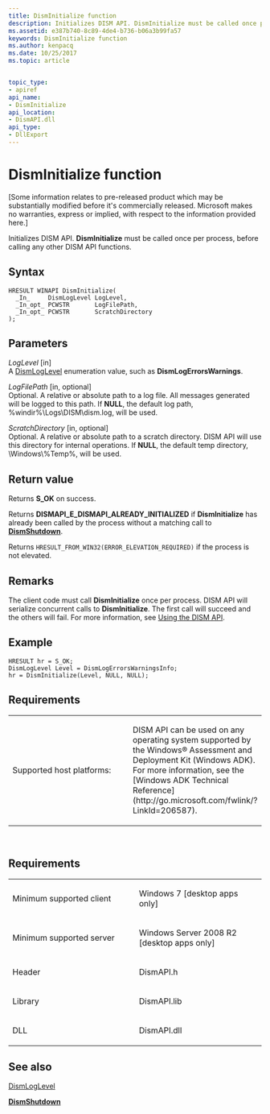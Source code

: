 ```yaml
---
title: DismInitialize function
description: Initializes DISM API. DismInitialize must be called once per process, before calling any other DISM API functions.
ms.assetid: e387b740-8c89-4de4-b736-b06a3b99fa57
keywords: DismInitialize function
ms.author: kenpacq
ms.date: 10/25/2017
ms.topic: article


topic_type: 
- apiref
api_name: 
- DismInitialize
api_location: 
- DismAPI.dll
api_type: 
- DllExport
---
```


# DismInitialize function


\[Some information relates to pre-released product which may be substantially modified before it's commercially released. Microsoft makes no warranties, express or implied, with respect to the information provided here.\]

Initializes DISM API. **DismInitialize** must be called once per process, before calling any other DISM API functions.

Syntax
---

```
HRESULT WINAPI DismInitialize(
  _In_     DismLogLevel LogLevel,
  _In_opt_ PCWSTR       LogFilePath,
  _In_opt_ PCWSTR       ScratchDirectory
);
```

Parameters
-------

*LogLevel* \[in\]  
A [DismLogLevel](dismloglevel-enumeration.md) enumeration value, such as **DismLogErrorsWarnings**.

*LogFilePath* \[in, optional\]  
Optional. A relative or absolute path to a log file. All messages generated will be logged to this path. If **NULL**, the default log path, %windir%\\Logs\\DISM\\dism.log, will be used.

*ScratchDirectory* \[in, optional\]  
Optional. A relative or absolute path to a scratch directory. DISM API will use this directory for internal operations. If **NULL**, the default temp directory, \\Windows\\%Temp%, will be used.

Return value
---------

Returns **S\_OK** on success.

Returns **DISMAPI\_E\_DISMAPI\_ALREADY\_INITIALIZED** if **DismInitialize** has already been called by the process without a matching call to [**DismShutdown**](dismshutdown-function.md).

Returns `HRESULT_FROM_WIN32(ERROR_ELEVATION_REQUIRED)` if the process is not elevated.

## <span id="Remarks"></span><span id="remarks"></span><span id="REMARKS"></span>Remarks


The client code must call **DismInitialize** once per process. DISM API will serialize concurrent calls to **DismInitialize**. The first call will succeed and the others will fail. For more information, see [Using the DISM API](using-the-dism-api.md).

## <span id="Example"></span><span id="example"></span><span id="EXAMPLE"></span>Example


``` syntax
HRESULT hr = S_OK;
DismLogLevel Level = DismLogErrorsWarningsInfo;
hr = DismInitialize(Level, NULL, NULL);
```

## <span id="Requirements"></span><span id="requirements"></span><span id="REQUIREMENTS"></span>Requirements


<table>
<colgroup>
<col width="50%" />
<col width="50%" />
</colgroup>
<tbody>
<tr class="odd">
<td><p>Supported host platforms:</p></td>
<td><p>DISM API can be used on any operating system supported by the Windows® Assessment and Deployment Kit (Windows ADK). For more information, see the [Windows ADK Technical Reference](http://go.microsoft.com/fwlink/?LinkId=206587).</p></td>
</tr>
</tbody>
</table>

 

Requirements
---------

<table>
<colgroup>
<col width="50%" />
<col width="50%" />
</colgroup>
<tbody>
<tr class="odd">
<td><p>Minimum supported client</p></td>
<td><p>Windows 7 [desktop apps only]</p></td>
</tr>
<tr class="even">
<td><p>Minimum supported server</p></td>
<td><p>Windows Server 2008 R2 [desktop apps only]</p></td>
</tr>
<tr class="odd">
<td><p>Header</p></td>
<td>DismAPI.h</td>
</tr>
<tr class="even">
<td><p>Library</p></td>
<td>DismAPI.lib</td>
</tr>
<tr class="odd">
<td><p>DLL</p></td>
<td>DismAPI.dll</td>
</tr>
</tbody>
</table>

## <span id="see_also"></span>See also


[DismLogLevel](dismloglevel-enumeration.md)

[**DismShutdown**](dismshutdown-function.md)

 

 




